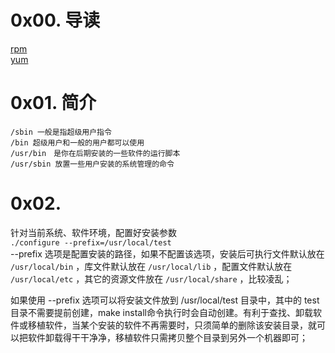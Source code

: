# 0x00. 导读

[rpm](../util/rpm.md)  
[yum](../util/yum.md)

# 0x01. 简介

```
/sbin 一般是指超级用户指令
/bin 超级用户和一般的用户都可以使用
/usr/bin　是你在后期安装的一些软件的运行脚本
/usr/sbin 放置一些用户安装的系统管理的命令
```

# 0x02. 

针对当前系统、软件环境，配置好安装参数  
`./configure --prefix=/usr/local/test`  
--prefix 选项是配置安装的路径，如果不配置该选项，安装后可执行文件默认放在 `/usr/local/bin` ，库文件默认放在 `/usr/local/lib` ，配置文件默认放在 `/usr/local/etc` ，其它的资源文件放在 `/usr/local/share` ，比较凌乱；

如果使用 --prefix 选项可以将安装文件放到 /usr/local/test 目录中，其中的 test 目录不需要提前创建，make install命令执行时会自动创建。有利于查找、卸载软件或移植软件，当某个安装的软件不再需要时，只须简单的删除该安装目录，就可以把软件卸载得干干净净，移植软件只需拷贝整个目录到另外一个机器即可；